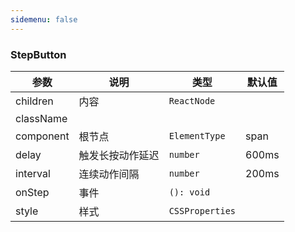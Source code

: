 ```yaml
---
sidemenu: false
---
```


### StepButton



| 参数	|说明	|类型	|默认值
| --- | --- | --- | ---
| children | 内容 | `ReactNode` |
| className | | |
| component | 根节点 | `ElementType` | span
| delay | 触发长按动作延迟 | `number` | 600ms
| interval | 连续动作间隔 | `number` | 200ms
| onStep | 事件 | `(): void` |
| style | 样式 | `CSSProperties`|
